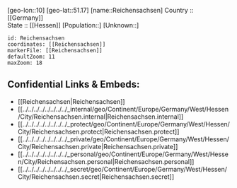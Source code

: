 ﻿---
location: [51.17,10] 
mapzoom: [7,12] 
mapmarker: city 
type: City
tags:
- geo/City


SpocWebEntityId: 33690
isDeleted: false
confidential: public

---
[geo-lon::10] 
[geo-lat::51.17] 
[name::Reichensachsen] 
Country :: [[Germany]]  
State :: [[Hessen]] 
[Population::] 
[Unknown::] 


```leaflet
id: Reichensachsen
coordinates: [[Reichensachsen]] 
markerFile: [[Reichensachsen]] 
defaultZoom: 11 
maxZoom: 18
```


## Confidential Links & Embeds: 
- [[Reichensachsen|Reichensachsen]]  
- [[../../../../../../../../_internal/geo/Continent/Europe/Germany/West/Hessen/City/Reichensachsen.internal|Reichensachsen.internal]] 
- [[../../../../../../../../_protect/geo/Continent/Europe/Germany/West/Hessen/City/Reichensachsen.protect|Reichensachsen.protect]] 
- [[../../../../../../../../_private/geo/Continent/Europe/Germany/West/Hessen/City/Reichensachsen.private|Reichensachsen.private]] 
- [[../../../../../../../../_personal/geo/Continent/Europe/Germany/West/Hessen/City/Reichensachsen.personal|Reichensachsen.personal]] 
- [[../../../../../../../../_secret/geo/Continent/Europe/Germany/West/Hessen/City/Reichensachsen.secret|Reichensachsen.secret]] 
